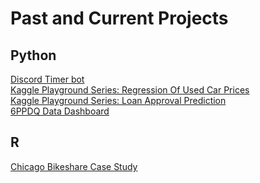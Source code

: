 # Past and Current Projects

## Python

[Discord Timer bot](https://github.com/Always-lemons/discord-bot/tree/master)<br/>
[Kaggle Playground Series: Regression Of Used Car Prices](https://www.kaggle.com/code/christophjaeger/regression-of-used-car-prices)<br/>
[Kaggle Playground Series: Loan Approval Prediction](https://www.kaggle.com/code/christophjaeger/loan-approval)<br/>
[6PPDQ Data Dashboard](https://sixppdq-dash.onrender.com)

## R

[Chicago Bikeshare Case Study](https://htmlpreview.github.io/?https://github.com/Always-lemons/Bikeshare_Study/blob/main/Bikeshare%20case%20study.nb.html)
